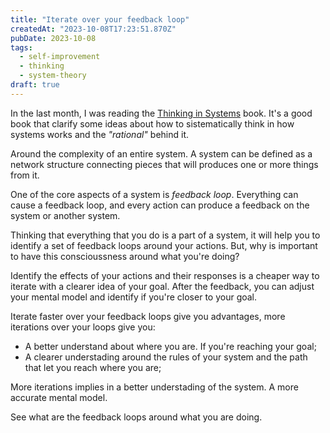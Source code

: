 ```yaml
---
title: "Iterate over your feedback loop"
createdAt: "2023-10-08T17:23:51.870Z"
pubDate: 2023-10-08
tags:
  - self-improvement
  - thinking
  - system-theory
draft: true
---
```


In the last month, I was reading the [Thinking in Systems](https://www.amazon.com/Thinking-Systems-Donella-H-Meadows/dp/1603580557) book.
It's a good book that clarify some ideas about how to sistematically think
in how systems works and the _"rational"_ behind it.

Around the complexity of an entire system. A system can be defined as a network
structure connecting pieces that will produces one or more things from it.

One of the core aspects of a system is _feedback loop_. Everything can cause a
feedback loop, and every action can produce a feedback on the system or another
system.

Thinking that everything that you do is a part of a system, it will help you to
identify a set of feedback loops around your actions. But, why is important to
have this conscioussness around what you're doing?

Identify the effects of your actions and their responses is a cheaper way to
iterate with a clearer idea of your goal. After the feedback, you can adjust
your mental model and identify if you're closer to your goal.

Iterate faster over your feedback loops give you advantages, more iterations over
your loops give you:

- A better understand about where you are. If you're reaching your goal;
- A clearer understading around the rules of your system and the path that let you reach where you are;

More iterations implies in a better understading of the system. A more accurate
mental model.

See what are the feedback loops around what you are doing.
